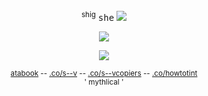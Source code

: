  <p align="center"

ㅤ  <br> ㅤ  <br> ㅤ  <br> ㅤ  <br> ㅤ  <br> ㅤ  <br> ㅤ  <br>  ㅤ  <br>  ㅤ  <br>  ㅤ  <br>   ㅤ  <br> 

 <p align="center"

 <sup>shig</sup> <kbd>she</kbd> <img src="https://enchantments.carrd.co/assets/images/gallery06/b1b181cd.gif?v=976bb919"/>
</p>
 <p align="center">
<img src="https://64.media.tumblr.com/9bb6ad2b41b2ca8bd4083caaa9afda74/7fbf3281a4714bc7-8d/s100x200/03b667657a67250f17c074261c4bb6aa0467b17a.gifv" />
 </p>
 <p align="center"

![](https://komarev.com/ghpvc/?username=nightwlng&color=020203&label=🦴)

 <p align="center"

<sup>[atabook](https://planetlord.atabook.org) -- [.co/s--v](https://rentry.co/s--v) -- [.co/s--vcopiers](https://rentry.co/s--vcopiers) -- [.co/howtotint](https://rentry.co/howtotint) <br> </sup>
<sup> ' mythlical ' </sup>
<br>ㅤ  <br> ㅤ  <br> ㅤ  <br> ㅤ  <br> ㅤ  <br> ㅤ  <br> ㅤ  <br>  ㅤ  <br>  ㅤ  <br>  ㅤ  <br>   ㅤ  <br>   ㅤ  <br> 

 
</p>
